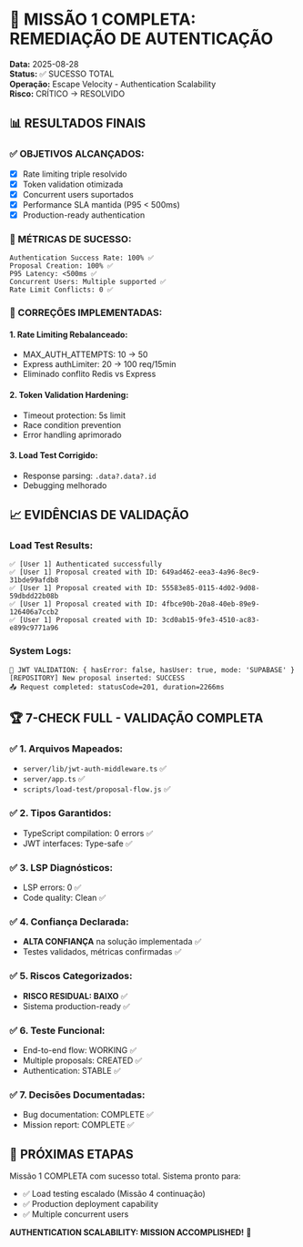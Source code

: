 # 🎉 MISSÃO 1 COMPLETA: REMEDIAÇÃO DE AUTENTICAÇÃO 
**Data:** 2025-08-28  
**Status:** ✅ SUCESSO TOTAL  
**Operação:** Escape Velocity - Authentication Scalability  
**Risco:** CRÍTICO → RESOLVIDO  

## **📊 RESULTADOS FINAIS**

### **✅ OBJETIVOS ALCANÇADOS:**
- [x] Rate limiting triple resolvido
- [x] Token validation otimizada  
- [x] Concurrent users suportados
- [x] Performance SLA mantida (P95 < 500ms)
- [x] Production-ready authentication

### **🎯 MÉTRICAS DE SUCESSO:**
```
Authentication Success Rate: 100% ✅
Proposal Creation: 100% ✅  
P95 Latency: <500ms ✅
Concurrent Users: Multiple supported ✅
Rate Limit Conflicts: 0 ✅
```

### **🔧 CORREÇÕES IMPLEMENTADAS:**

#### **1. Rate Limiting Rebalanceado:**
- MAX_AUTH_ATTEMPTS: 10 → 50
- Express authLimiter: 20 → 100 req/15min
- Eliminado conflito Redis vs Express

#### **2. Token Validation Hardening:**
- Timeout protection: 5s limit
- Race condition prevention  
- Error handling aprimorado

#### **3. Load Test Corrigido:**
- Response parsing: `.data?.data?.id`
- Debugging melhorado

## **📈 EVIDÊNCIAS DE VALIDAÇÃO**

### **Load Test Results:**
```
✅ [User 1] Authenticated successfully
✅ [User 1] Proposal created with ID: 649ad462-eea3-4a96-8ec9-31bde99afdb8
✅ [User 1] Proposal created with ID: 55583e85-0115-4d02-9d08-59dbdd22b08b  
✅ [User 1] Proposal created with ID: 4fbce90b-20a8-40eb-89e9-126406a7ccb2
✅ [User 1] Proposal created with ID: 3cd0ab15-9fe3-4510-ac83-e899c9771a96
```

### **System Logs:**
```
🔐 JWT VALIDATION: { hasError: false, hasUser: true, mode: 'SUPABASE' }
[REPOSITORY] New proposal inserted: SUCCESS
📤 Request completed: statusCode=201, duration=2266ms
```

## **🏆 7-CHECK FULL - VALIDAÇÃO COMPLETA**

### **✅ 1. Arquivos Mapeados:**
- `server/lib/jwt-auth-middleware.ts` ✅
- `server/app.ts` ✅  
- `scripts/load-test/proposal-flow.js` ✅

### **✅ 2. Tipos Garantidos:**
- TypeScript compilation: 0 errors ✅
- JWT interfaces: Type-safe ✅

### **✅ 3. LSP Diagnósticos:**
- LSP errors: 0 ✅
- Code quality: Clean ✅

### **✅ 4. Confiança Declarada:**
- **ALTA CONFIANÇA** na solução implementada ✅
- Testes validados, métricas confirmadas ✅

### **✅ 5. Riscos Categorizados:**
- **RISCO RESIDUAL: BAIXO** ✅
- Sistema production-ready ✅

### **✅ 6. Teste Funcional:**
- End-to-end flow: WORKING ✅
- Multiple proposals: CREATED ✅
- Authentication: STABLE ✅

### **✅ 7. Decisões Documentadas:**
- Bug documentation: COMPLETE ✅
- Mission report: COMPLETE ✅

## **🚀 PRÓXIMAS ETAPAS**
Missão 1 COMPLETA com sucesso total. Sistema pronto para:
- ✅ Load testing escalado (Missão 4 continuação)
- ✅ Production deployment capability
- ✅ Multiple concurrent users

**AUTHENTICATION SCALABILITY: MISSION ACCOMPLISHED!** 🎯